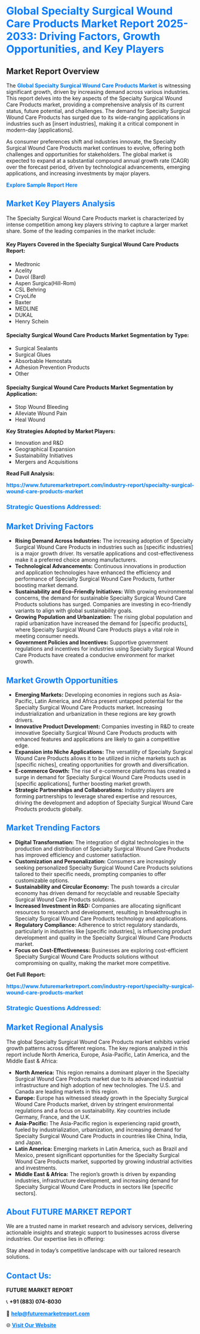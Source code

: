 <h1 style="color: #007BFF;">Global Specialty Surgical Wound Care Products Market Report 2025-2033: Driving Factors, Growth Opportunities, and Key Players</h1>

<section id="overview">
<h2>Market Report Overview</h2>
<p>The <a href="https://www.futuremarketreport.com/industry-report/specialty-surgical-wound-care-products-market" style="color: #007BFF; text-decoration: none;"><strong>Global Specialty Surgical Wound Care Products Market</strong></a> is witnessing significant growth, driven by increasing demand across various industries. This report delves into the key aspects of the Specialty Surgical Wound Care Products market, providing a comprehensive analysis of its current status, future potential, and challenges. The demand for Specialty Surgical Wound Care Products has surged due to its wide-ranging applications in industries such as [insert industries], making it a critical component in modern-day [applications].</p>
<p>As consumer preferences shift and industries innovate, the Specialty Surgical Wound Care Products market continues to evolve, offering both challenges and opportunities for stakeholders. The global market is expected to expand at a substantial compound annual growth rate (CAGR) over the forecast period, driven by technological advancements, emerging applications, and increasing investments by major players.</p>
</section>

<section id="overview">
<p><a href="https://www.futuremarketreport.com/request-sample/reportId=54873" style="color: #007BFF; text-decoration: none;"><strong>Explore Sample Report Here</strong></a></p>
</section>

<section id="key-players">
<h2 style="color: #007BFF;">Market Key Players Analysis</h2>
<p>The Specialty Surgical Wound Care Products market is characterized by intense competition among key players striving to capture a larger market share. Some of the leading companies in the market include:</p>
<h4>Key Players Covered in the Specialty Surgical Wound Care Products Report:</h4>
<ul><li>Medtronic</li><li>Acelity</li><li>Davol (Bard)</li><li>Aspen Surgica(Hill-Rom)</li><li>CSL Behring</li><li>CryoLife</li><li>Baxter</li><li>MEDLINE</li><li>DUKAL</li><li>Henry Schein</li></ul>
<h4>Specialty Surgical Wound Care Products Market Segmentation by Type:</h4>
<ul><li>Surgical Sealants</li><li>Surgical Glues</li><li>Absorbable Hemostats</li><li>Adhesion Prevention Products</li><li>Other</li></ul>

<h4>Specialty Surgical Wound Care Products Market Segmentation by Application:</h4>
<ul><li>Stop Wound Bleeding</li><li>Alleviate Wound Pain</li><li>Heal Wound</li></ul>
<p><strong>Key Strategies Adopted by Market Players:</strong></p>
<ul>
<li>Innovation and R&D</li>
<li>Geographical Expansion</li>
<li>Sustainability Initiatives</li>
<li>Mergers and Acquisitions</li>
</ul>
</section>

<section>
<p><strong>Read Full Analysis: </strong></p><a href="https://www.futuremarketreport.com/industry-report/specialty-surgical-wound-care-products-market" style="color: #007BFF; text-decoration: none;"><strong>https://www.futuremarketreport.com/industry-report/specialty-surgical-wound-care-products-market</strong></a>
<h3 style="color: #007BFF;">Strategic Questions Addressed:</h3>
</section>

<section id="driving-factors">
<h2 style="color: #007BFF;">Market Driving Factors</h2>
<ul>
<li><strong>Rising Demand Across Industries:</strong> The increasing adoption of Specialty Surgical Wound Care Products in industries such as [specific industries] is a major growth driver. Its versatile applications and cost-effectiveness make it a preferred choice among manufacturers.</li>
<li><strong>Technological Advancements:</strong> Continuous innovations in production and application technologies have enhanced the efficiency and performance of Specialty Surgical Wound Care Products, further boosting market demand.</li>
<li><strong>Sustainability and Eco-Friendly Initiatives:</strong> With growing environmental concerns, the demand for sustainable Specialty Surgical Wound Care Products solutions has surged. Companies are investing in eco-friendly variants to align with global sustainability goals.</li>
<li><strong>Growing Population and Urbanization:</strong> The rising global population and rapid urbanization have increased the demand for [specific products], where Specialty Surgical Wound Care Products plays a vital role in meeting consumer needs.</li>
<li><strong>Government Policies and Incentives:</strong> Supportive government regulations and incentives for industries using Specialty Surgical Wound Care Products have created a conducive environment for market growth.</li>
</ul>
</section>

<section id="growth-opportunities">
<h2 style="color: #007BFF;">Market Growth Opportunities</h2>
<ul>
<li><strong>Emerging Markets:</strong> Developing economies in regions such as Asia-Pacific, Latin America, and Africa present untapped potential for the Specialty Surgical Wound Care Products market. Increasing industrialization and urbanization in these regions are key growth drivers.</li>
<li><strong>Innovative Product Development:</strong> Companies investing in R&D to create innovative Specialty Surgical Wound Care Products products with enhanced features and applications are likely to gain a competitive edge.</li>
<li><strong>Expansion into Niche Applications:</strong> The versatility of Specialty Surgical Wound Care Products allows it to be utilized in niche markets such as [specific niches], creating opportunities for growth and diversification.</li>
<li><strong>E-commerce Growth:</strong> The rise of e-commerce platforms has created a surge in demand for Specialty Surgical Wound Care Products used in [specific applications], further boosting market growth.</li>
<li><strong>Strategic Partnerships and Collaborations:</strong> Industry players are forming partnerships to leverage shared expertise and resources, driving the development and adoption of Specialty Surgical Wound Care Products products globally.</li>
</ul>
</section>

<section id="trending-factors">
<h2 style="color: #007BFF;">Market Trending Factors</h2>
<ul>
<li><strong>Digital Transformation:</strong> The integration of digital technologies in the production and distribution of Specialty Surgical Wound Care Products has improved efficiency and customer satisfaction.</li>
<li><strong>Customization and Personalization:</strong> Consumers are increasingly seeking personalized Specialty Surgical Wound Care Products solutions tailored to their specific needs, prompting companies to offer customizable options.</li>
<li><strong>Sustainability and Circular Economy:</strong> The push towards a circular economy has driven demand for recyclable and reusable Specialty Surgical Wound Care Products solutions.</li>
<li><strong>Increased Investment in R&D:</strong> Companies are allocating significant resources to research and development, resulting in breakthroughs in Specialty Surgical Wound Care Products technology and applications.</li>
<li><strong>Regulatory Compliance:</strong> Adherence to strict regulatory standards, particularly in industries like [specific industries], is influencing product development and quality in the Specialty Surgical Wound Care Products market.</li>
<li><strong>Focus on Cost-Effectiveness:</strong> Businesses are exploring cost-efficient Specialty Surgical Wound Care Products solutions without compromising on quality, making the market more competitive.</li>
</ul>
</section>

<section>
<p><strong>Get Full Report: </strong></p><a href="https://www.futuremarketreport.com/industry-report/specialty-surgical-wound-care-products-market" style="color: #007BFF; text-decoration: none;"><strong>https://www.futuremarketreport.com/industry-report/specialty-surgical-wound-care-products-market</strong></a>
<h3 style="color: #007BFF;">Strategic Questions Addressed:</h3>
</section>


<section id="regional-analysis">
<h2 style="color: #007BFF;">Market Regional Analysis</h2>
<p>The global Specialty Surgical Wound Care Products market exhibits varied growth patterns across different regions. The key regions analyzed in this report include North America, Europe, Asia-Pacific, Latin America, and the Middle East & Africa:</p>
<ul>
<li><strong>North America:</strong> This region remains a dominant player in the Specialty Surgical Wound Care Products market due to its advanced industrial infrastructure and high adoption of new technologies. The U.S. and Canada are leading markets in this region.</li>
<li><strong>Europe:</strong> Europe has witnessed steady growth in the Specialty Surgical Wound Care Products market, driven by stringent environmental regulations and a focus on sustainability. Key countries include Germany, France, and the U.K.</li>
<li><strong>Asia-Pacific:</strong> The Asia-Pacific region is experiencing rapid growth, fueled by industrialization, urbanization, and increasing demand for Specialty Surgical Wound Care Products in countries like China, India, and Japan.</li>
<li><strong>Latin America:</strong> Emerging markets in Latin America, such as Brazil and Mexico, present significant opportunities for the Specialty Surgical Wound Care Products market, supported by growing industrial activities and investments.</li>
<li><strong>Middle East & Africa:</strong> The region’s growth is driven by expanding industries, infrastructure development, and increasing demand for Specialty Surgical Wound Care Products in sectors like [specific sectors].</li>
</ul>
</section>

<footer>
<h2 style="color: #007BFF;">About FUTURE MARKET REPORT</h2>
<p>We are a trusted name in market research and advisory services, delivering actionable insights and strategic support to businesses across diverse industries. Our expertise lies in offering:</p>

<p>Stay ahead in today’s competitive landscape with our tailored research solutions.</p>

<h2 style="color: #007BFF;">Contact Us:</h2>
<p><strong>FUTURE MARKET REPORT</strong></p>
<p>📞 <strong>+91 (883) 074-8030</strong></p>
<p>📧 <strong><a href="mailto:help@futuremarketreport.com" style="color: #007BFF;">help@futuremarketreport.com</a></strong></p>
<p>🌐 <strong><a href="https://www.futuremarketreport.com/" style="color: #007BFF;">Visit Our Website</a></strong></p>
</footer>